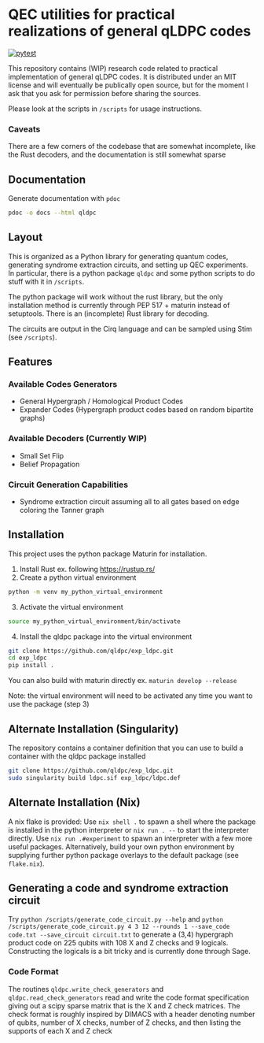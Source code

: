 # QEC utilities for practical realizations of general qLDPC codes

[![pytest](https://github.com/qldpc/exp_ldpc/actions/workflows/pytest.yml/badge.svg)](https://github.com/qldpc/exp_ldpc/actions/workflows/pytest.yml)

This repository contains (WIP) research code related to practical implementation of general qLDPC codes.
It is distributed under an MIT license and will eventually be publically open source, but for the moment I ask that you ask for permission before sharing the sources.

Please look at the scripts in `/scripts` for usage instructions.

### Caveats
There are a few corners of the codebase that are somewhat incomplete, like the Rust decoders, and the documentation is still somewhat sparse

## Documentation
Generate documentation with `pdoc`
```bash
pdoc -o docs --html qldpc
```

## Layout
This is organized as a Python library for generating quantum codes, generating syndrome extraction circuits, and setting up QEC experiments.
In particular, there is a python package `qldpc` and some python scripts to do stuff with it in `/scripts`.

The python package will work without the rust library, but the only installation method is currently through PEP 517 + maturin instead of setuptools.
There is an (incomplete) Rust library for decoding.

The circuits are output in the Cirq language and can be sampled using Stim (see `/scripts`).

## Features
### Available Codes Generators
- General Hypergraph / Homological Product Codes
- Expander Codes (Hypergraph product codes based on random bipartite graphs)

### Available Decoders (Currently WIP)
- Small Set Flip
- Belief Propagation

### Circuit Generation Capabilities
- Syndrome extraction circuit assuming all to all gates based on edge coloring the Tanner graph

## Installation
This project uses the python package Maturin for installation.

1) Install Rust ex. following https://rustup.rs/
2) Create a python virtual environment
```bash
python -m venv my_python_virtual_environment
```
3) Activate the virtual environment
```bash
source my_python_virtual_environment/bin/activate
```

4) Install the qldpc package into the virtual environment
```bash
git clone https://github.com/qldpc/exp_ldpc.git
cd exp_ldpc
pip install .
```
You can also build with maturin directly ex. `maturin develop --release`


Note: the virtual environment will need to be activated any time you want to use the package (step 3)

## Alternate Installation (Singularity)
The repository contains a container definition that you can use to build a container with the qldpc package installed
```bash
git clone https://github.com/qldpc/exp_ldpc.git
sudo singularity build ldpc.sif exp_ldpc/ldpc.def
```

## Alternate Installation (Nix)
A nix flake is provided:
Use `nix shell .` to spawn a shell where the package is installed in the python interpreter or `nix run . --` to start the interpreter directly.
Use `nix run .#experiment` to spawn an interpreter with a few more useful packages.
Alternatively, build your own python environment by supplying further python package overlays to the default package (see `flake.nix`).

## Generating a code and syndrome extraction circuit
Try `python /scripts/generate_code_circuit.py --help` and `python /scripts/generate_code_circuit.py 4 3 12 --rounds 1 --save_code code.txt --save_circuit circuit.txt`
to generate a (3,4) hypergraph product code on 225 qubits with 108 X and Z checks and 9 logicals.
Constructing the logicals is a bit tricky and is currently done through Sage.

### Code Format
The routines `qldpc.write_check_generators` and `qldpc.read_check_generators` read and write the code format specification giving out a scipy sparse matrix that is the X and Z check matrices.
The check format is roughly inspired by DIMACS with a header denoting number of qubits, number of X checks, number of Z checks, and then listing the supports of each X and Z check